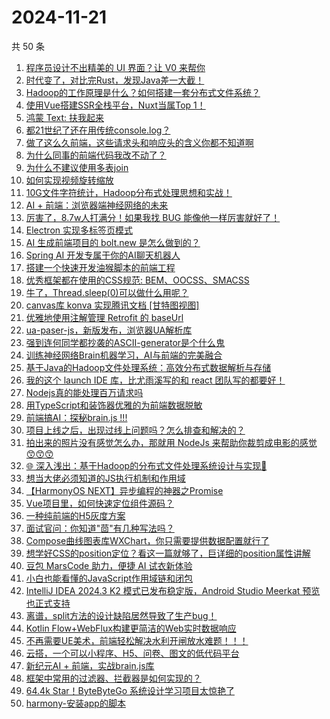 # 2024-11-21

共 50 条

<!-- BEGIN JUEJIN -->
<!-- 最后更新时间 2024-11-21 00:19:26 +0800 -->
1. [程序员设计不出精美的 UI 界面？让 V0 来帮你](https://juejin.cn/post/7438647233219903542)
1. [时代变了，对比完Rust，发现Java差一大截！](https://juejin.cn/post/7438545751512104996)
1. [Hadoop的工作原理是什么？如何搭建一套分布式文件系统？](https://juejin.cn/post/7436937745422385162)
1. [使用Vue搭建SSR全栈平台，Nuxt当属Top 1！](https://juejin.cn/post/7438250352544202787)
1. [鸿蒙 Text: 扶我起来](https://juejin.cn/post/7438259497519546380)
1. [都21世纪了还在用传统console.log？](https://juejin.cn/post/7438544796971122729)
1. [做了这么久前端，这些请求头和响应头的含义你都不知道啊](https://juejin.cn/post/7438451242567319571)
1. [为什么同事的前端代码我改不动了？](https://juejin.cn/post/7438647460219961395)
1. [为什么不建议使用多表join](https://juejin.cn/post/7438597251487268875)
1. [如何实现视频旋转缩放](https://juejin.cn/post/7438244162863120411)
1. [10G文件字符统计，Hadoop分布式处理思想和实战！](https://juejin.cn/post/7437158688688947254)
1. [AI + 前端：浏览器端神经网络的未来](https://juejin.cn/post/7438862522768506915)
1. [厉害了，8.7w人打满分！如果我找 BUG 能像他一样厉害就好了！](https://juejin.cn/post/7438560270258913334)
1. [Electron 实现多标签页模式](https://juejin.cn/post/7438943159042998323)
1. [AI 生成前端项目的 bolt.new 是怎么做到的？](https://juejin.cn/post/7438916462751088650)
1. [Spring AI 开发专属于你的AI聊天机器人](https://juejin.cn/post/7434367774775181348)
1. [搭建一个快速开发油猴脚本的前端工程](https://juejin.cn/post/7437887483259584522)
1. [优秀框架都在使用的CSS规范: BEM、OOCSS、SMACSS](https://juejin.cn/post/7438994542769520680)
1. [牛了，Thread.sleep(0)可以做什么用呢？](https://juejin.cn/post/7438259497518858252)
1. [canvas库 konva 实现腾讯文档 [甘特图视图]](https://juejin.cn/post/7438990704456532031)
1. [优雅地使用注解管理 Retrofit 的 baseUrl](https://juejin.cn/post/7438246420056358951)
1. [ua-paser-js，新版发布，浏览器UA解析库](https://juejin.cn/post/7438811022671921186)
1. [强到连何同学都抄袭的ASCII-generator是个什么鬼](https://juejin.cn/post/7439168415531548710)
1. [训练神经网络Brain机器学习，AI与前端的完美融合](https://juejin.cn/post/7438627952668164105)
1. [基于Java的Hadoop文件处理系统：高效分布式数据解析与存储](https://juejin.cn/post/7437388200777891875)
1. [我的这个 launch IDE 库，比尤雨溪写的和 react 团队写的都要好！](https://juejin.cn/post/7438634989954220073)
1. [Nodejs真的能处理百万请求吗](https://juejin.cn/post/7438815319747248178)
1. [用TypeScript和装饰器优雅的为前端数据脱敏](https://juejin.cn/post/7438554047248171019)
1. [前端搞AI：探秘brain.js !!!](https://juejin.cn/post/7438828356467114036)
1. [项目上线之后，出现过线上问题吗？怎么排查和解决的？](https://juejin.cn/post/7438815319747280946)
1. [拍出来的照片没有感觉怎么办，那就用 NodeJs 来帮助你裁剪成电影的感觉 😙😙😙](https://juejin.cn/post/7438160208381509667)
1. [🌐 深入浅出：基于Hadoop的分布式文件处理系统设计与实现🏅](https://juejin.cn/post/7437005087282855948)
1. [想当大佬必须知道的JS执行机制和作用域](https://juejin.cn/post/7438466149803769883)
1. [【HarmonyOS NEXT】异步编程的神器之Promise](https://juejin.cn/post/7438295037275488296)
1. [Vue项目里，如何快速定位组件源码？](https://juejin.cn/post/7438247876312432659)
1. [一种纯前端的H5灰度方案](https://juejin.cn/post/7438840414239326227)
1. [面试官问：你知道"茴"有几种写法吗？](https://juejin.cn/post/7439187798676602934)
1. [Compose曲线图表库WXChart，你只需要提供数据配置就行了](https://juejin.cn/post/7438835112790605865)
1. [想学好CSS的position定位？看这一篇就够了，巨详细的position属性讲解](https://juejin.cn/post/7438824467905986569)
1. [豆包 MarsCode 助力，便捷 AI 试衣新体验](https://juejin.cn/post/7438235416480759845)
1. [小白也能看懂的JavaScript作用域链和闭包](https://juejin.cn/post/7438628028585279539)
1. [IntelliJ IDEA 2024.3 K2 模式已发布稳定版，Android Studio Meerkat 预览也正式支持](https://juejin.cn/post/7439251025385177107)
1. [离谱，split方法的设计缺陷居然导致了生产bug！](https://juejin.cn/post/7439189795614916658)
1. [Kotlin Flow+WebFlux构建更简洁的Web实时数据响应](https://juejin.cn/post/7437714988149817396)
1. [不再需要UE美术，前端轻松解决水利开闸放水难题！！！](https://juejin.cn/post/7438395660523323403)
1. [云搭，一个可以小程序、H5、问卷、图文的低代码平台](https://juejin.cn/post/7438627952668327945)
1. [新纪元AI + 前端，实战brain.js库](https://juejin.cn/post/7438860483586146344)
1. [框架中常用的过滤器、拦截器是如何实现的？](https://juejin.cn/post/7438217660729376808)
1. [64.4k Star！ByteByteGo 系统设计学习项目太惊艳了](https://juejin.cn/post/7439012763380891689)
1. [harmony-安装app的脚本](https://juejin.cn/post/7438456086308651045)
<!-- END JUEJIN -->